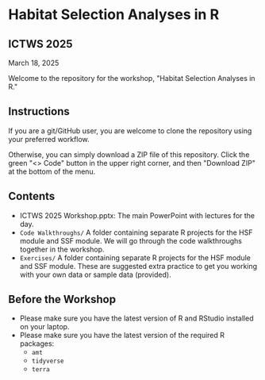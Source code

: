 # Habitat Selection Analyses in R
## ICTWS 2025
March 18, 2025

Welcome to the repository for the workshop, "Habitat Selection Analyses in R."

## Instructions
If you are a git/GitHub user, you are welcome to clone the repository using your preferred workflow.

Otherwise, you can simply download a ZIP file of this repository. Click the green "<> Code" button in the upper right corner, and then "Download ZIP" at the bottom of the menu.

## Contents
- ICTWS 2025 Workshop.pptx: The main PowerPoint with lectures for the day.
- `Code Walkthroughs/` A folder containing separate R projects for the HSF module and SSF module. We will go through the code walkthroughs together in the workshop.
- `Exercises/` A folder containing separate R projects for the HSF module and SSF module. These are suggested extra practice to get you working with your own data or sample data (provided).

## Before the Workshop
- Please make sure you have the latest version of R and RStudio installed on your laptop.
- Please make sure you have the latest version of the required R packages:
  - `amt`
  - `tidyverse`
  - `terra`
